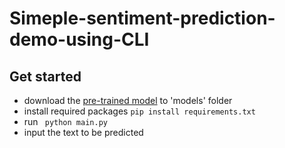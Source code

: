 # Simeple-sentiment-prediction-demo-using-CLI
## Get started
- download the [pre-trained model](https://storage.googleapis.com/lyd990404.appspot.com/pretrained1.pt) to 'models' folder
- install required packages ``` pip install requirements.txt ```
- run ``` python main.py```
- input the text to be predicted
